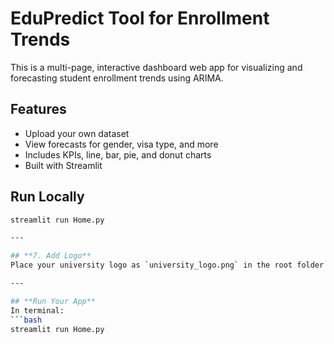 # EduPredict Tool for Enrollment Trends

This is a multi-page, interactive dashboard web app for visualizing and forecasting student enrollment trends using ARIMA.

## Features
- Upload your own dataset
- View forecasts for gender, visa type, and more
- Includes KPIs, line, bar, pie, and donut charts
- Built with Streamlit

## Run Locally
```bash
streamlit run Home.py

---

## **7. Add Logo**
Place your university logo as `university_logo.png` in the root folder.

---

## **Run Your App**
In terminal:
```bash
streamlit run Home.py